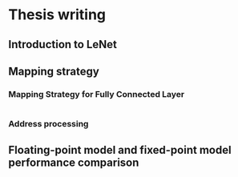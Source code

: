 # Thesis writing

## Introduction to LeNet

## Mapping strategy

### Mapping Strategy for Fully Connected Layer

![]()


### Address processing

## Floating-point model and fixed-point model performance comparison

